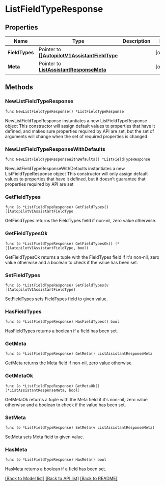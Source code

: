 # ListFieldTypeResponse

## Properties

Name | Type | Description | Notes
------------ | ------------- | ------------- | -------------
**FieldTypes** | Pointer to [**[]AutopilotV1AssistantFieldType**](AutopilotV1AssistantFieldType.md) |  | [optional] 
**Meta** | Pointer to [**ListAssistantResponseMeta**](ListAssistantResponse_meta.md) |  | [optional] 

## Methods

### NewListFieldTypeResponse

`func NewListFieldTypeResponse() *ListFieldTypeResponse`

NewListFieldTypeResponse instantiates a new ListFieldTypeResponse object
This constructor will assign default values to properties that have it defined,
and makes sure properties required by API are set, but the set of arguments
will change when the set of required properties is changed

### NewListFieldTypeResponseWithDefaults

`func NewListFieldTypeResponseWithDefaults() *ListFieldTypeResponse`

NewListFieldTypeResponseWithDefaults instantiates a new ListFieldTypeResponse object
This constructor will only assign default values to properties that have it defined,
but it doesn't guarantee that properties required by API are set

### GetFieldTypes

`func (o *ListFieldTypeResponse) GetFieldTypes() []AutopilotV1AssistantFieldType`

GetFieldTypes returns the FieldTypes field if non-nil, zero value otherwise.

### GetFieldTypesOk

`func (o *ListFieldTypeResponse) GetFieldTypesOk() (*[]AutopilotV1AssistantFieldType, bool)`

GetFieldTypesOk returns a tuple with the FieldTypes field if it's non-nil, zero value otherwise
and a boolean to check if the value has been set.

### SetFieldTypes

`func (o *ListFieldTypeResponse) SetFieldTypes(v []AutopilotV1AssistantFieldType)`

SetFieldTypes sets FieldTypes field to given value.

### HasFieldTypes

`func (o *ListFieldTypeResponse) HasFieldTypes() bool`

HasFieldTypes returns a boolean if a field has been set.

### GetMeta

`func (o *ListFieldTypeResponse) GetMeta() ListAssistantResponseMeta`

GetMeta returns the Meta field if non-nil, zero value otherwise.

### GetMetaOk

`func (o *ListFieldTypeResponse) GetMetaOk() (*ListAssistantResponseMeta, bool)`

GetMetaOk returns a tuple with the Meta field if it's non-nil, zero value otherwise
and a boolean to check if the value has been set.

### SetMeta

`func (o *ListFieldTypeResponse) SetMeta(v ListAssistantResponseMeta)`

SetMeta sets Meta field to given value.

### HasMeta

`func (o *ListFieldTypeResponse) HasMeta() bool`

HasMeta returns a boolean if a field has been set.


[[Back to Model list]](../README.md#documentation-for-models) [[Back to API list]](../README.md#documentation-for-api-endpoints) [[Back to README]](../README.md)



